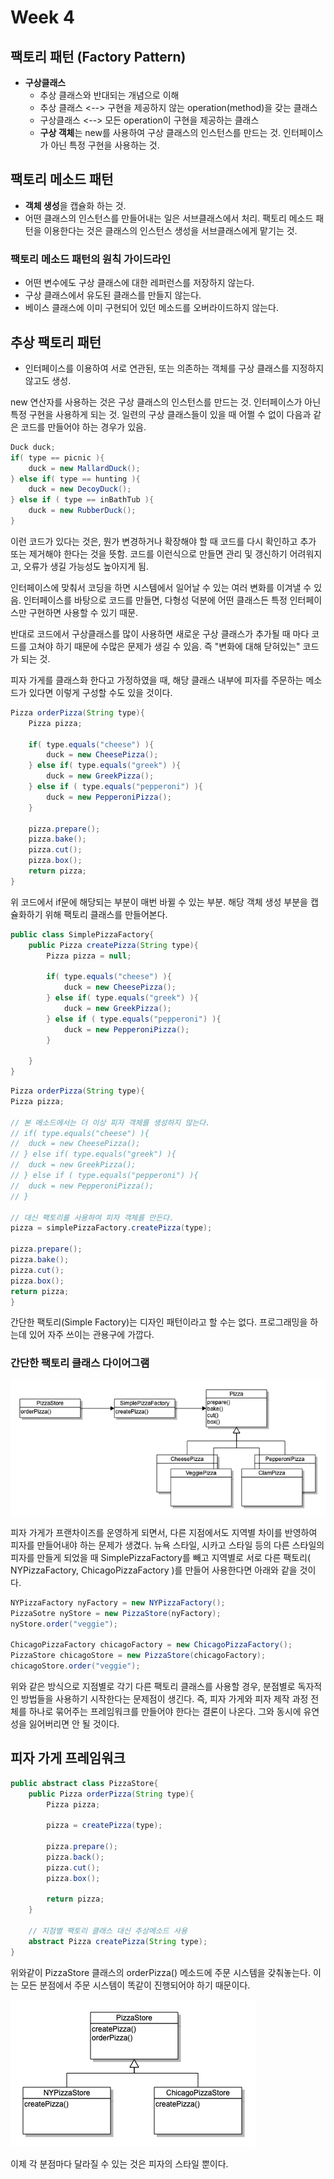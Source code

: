 # Week 4

## 팩토리 패턴 (Factory Pattern) 

* **구상클래스**
  * 추상 클래스와 반대되는 개념으로 이해
  * 추상 클래스 <--> 구현을 제공하지 않는 operation(method)을 갖는 클래스
  * 구상클래스 <--> 모든 operation이 구현을 제공하는 클래스
  * **구상 객체**는 new를 사용하여 구상 클래스의 인스턴스를 만드는 것. 인터페이스가 아닌 특정 구현을 사용하는 것.

## 팩토리 메소드 패턴
* **객체 생성**을 캡슐화 하는 것.
* 어떤 클래스의 인스턴스를 만들어내는 일은 서브클래스에서 처리. 팩토리 메소드 패턴을 이용한다는 것은 클래스의 인스턴스 생성을 서브클래스에게 맡기는 것.
    
### 팩토리 메소드 패턴의 원칙 가이드라인
  * 어떤 변수에도 구상 클래스에 대한 레퍼런스를 저장하지 않는다.
  * 구상 클래스에서 유도된 클래스를 만들지 않는다.
  * 베이스 클래스에 이미 구현되어 있던 메소드를 오버라이드하지 않는다.

## 추상 팩토리 패턴
* 인터페이스를 이용하여 서로 연관된, 또는 의존하는 객체를 구상 클래스를 지정하지 않고도 생성.
  
new 연산자를 사용하는 것은 구상 클래스의 인스턴스를 만드는 것. 인터페이스가 아닌 특정 구현을 사용하게 되는 것.
일련의 구상 클래스들이 있을 때 어쩔 수 없이 다음과 같은 코드를 만들어야 하는 경우가 있음.  


```JAVA
Duck duck;
if( type == picnic ){
    duck = new MallardDuck();
} else if( type == hunting ){
    duck = new DecoyDuck();
} else if ( type == inBathTub ){
    duck = new RubberDuck();
}
```
이런 코드가 있다는 것은, 뭔가 변경하거나 확장해야 할 때 코드를 다시 확인하고 추가 또는 제거해야 한다는 것을 뜻함.
코드를 이런식으로 만들면 관리 및 갱신하기 어려워지고, 오류가 생길 가능성도 높아지게 됨.

인터페이스에 맞춰서 코딩을 하면 시스템에서 일어날 수 있는 여러 변화를 이겨낼 수 있음. 인터페이스를 바탕으로 코드를 만들면, 다형성 덕분에 어떤 클래스든 특정 인터페이스만 구현하면 사용할 수 있기 때문.  
  
반대로 코드에서 구상클래스를 많이 사용하면 새로운 구상 클래스가 추가될 때 마다 코드를 고쳐야 하기 때문에 수많은 문제가 생길 수 있음. 즉 "변화에 대해 닫혀있는" 코드가 되는 것.

피자 가게를 클래스화 한다고 가정하였을 때, 해당 클래스 내부에 피자를 주문하는 메소드가 있다면 이렇게 구성할 수도 있을 것이다.

```JAVA
Pizza orderPizza(String type){
    Pizza pizza;
    
    if( type.equals("cheese") ){
        duck = new CheesePizza();
    } else if( type.equals("greek") ){
        duck = new GreekPizza();
    } else if ( type.equals("pepperoni") ){
        duck = new PepperoniPizza();
    }
    
    pizza.prepare();
    pizza.bake();
    pizza.cut();
    pizza.box();
    return pizza;
}
```
위 코드에서 if문에 해당되는 부분이 매번 바뀔 수 있는 부분. 해당 객체 생성 부분을 캡슐화하기 위해 팩토리 클래스를 만들어본다.

```JAVA
public class SimplePizzaFactory{
    public Pizza createPizza(String type){
        Pizza pizza = null;

        if( type.equals("cheese") ){
            duck = new CheesePizza();
        } else if( type.equals("greek") ){
            duck = new GreekPizza();
        } else if ( type.equals("pepperoni") ){
            duck = new PepperoniPizza();
        }

    }
}
```

```JAVA
Pizza orderPizza(String type){
Pizza pizza;

// 본 메소드에서는 더 이상 피자 객체를 생성하지 않는다.
// if( type.equals("cheese") ){
//  duck = new CheesePizza();
// } else if( type.equals("greek") ){
//  duck = new GreekPizza();
// } else if ( type.equals("pepperoni") ){
//  duck = new PepperoniPizza();
// }

// 대신 팩토리를 사용하여 피자 객체를 만든다.
pizza = simplePizzaFactory.createPizza(type);

pizza.prepare();
pizza.bake();
pizza.cut();
pizza.box();
return pizza;
}
```
간단한 팩토리(Simple Factory)는 디자인 패턴이라고 할 수는 없다. 프로그래밍을 하는데 있어 자주 쓰이는 관용구에 가깝다.

### 간단한 팩토리 클래스 다이어그램
![01](https://github.com/ohbokdong/DesignPatternStudy/blob/master/summary/img/week4_01.png)


피자 가게가 프랜차이즈를 운영하게 되면서, 다른 지점에서도 지역별 차이를 반영하여 피자를 만들어내야 하는 문제가 생겼다.
뉴욕 스타일, 시카고 스타일 등의 다른 스타일의 피자를 만들게 되었을 때  SimplePizzaFactory를 빼고 지역별로 서로 다른 팩토리( NYPizzaFactory, ChicagoPizzaFactory )를 만들어 사용한다면 아래와 같을 것이다.

```JAVA
NYPizzaFactory nyFactory = new NYPizzaFactory();
PizzaSotre nyStore = new PizzaStore(nyFactory);
nyStore.order("veggie");

ChicagoPizzaFactory chicagoFactory = new ChicagoPizzaFactory();
PizzaStore chicagoStore = new PizzaStore(chicagoFactory);
chicagoStore.order("veggie");
```

위와 같은 방식으로 지점별로 각기 다른 팩토리 클래스를 사용할 경우, 분점별로 독자적인 방법들을 사용하기 시작한다는 문제점이 생긴다. 즉, 피자 가게와 피자 제작 과정 전체를 하나로 묶어주는 프레임워크를 만들어야 한다는 결론이 나온다. 그와 동시에 유연성을 잃어버리면 안 될 것이다.

## 피자 가게 프레임워크
```JAVA
public abstract class PizzaStore{
    public Pizza orderPizza(String type){
        Pizza pizza;
        
        pizza = createPizza(type);
        
        pizza.prepare();
        pizza.back();
        pizza.cut();
        pizza.box();
        
        return pizza;
    }
    
    // 지점별 팩토리 클래스 대신 추상메소드 사용
    abstract Pizza createPizza(String type);
}
```

위와같이 PizzaStore 클래스의 orderPizza() 메소드에 주문 시스템을 갖춰놓는다. 이는 모든 분점에서 주문 시스템이 똑같이 진행되어야 하기 때문이다. 

![02](https://github.com/ohbokdong/DesignPatternStudy/blob/master/summary/img/week4_02.png)

이제 각 분점마다 달라질 수 있는 것은 피자의 스타일 뿐이다. 

